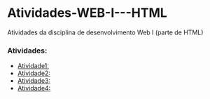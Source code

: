 # Atividades-WEB-I---HTML
Atividades da disciplina de desenvolvimento Web I (parte de HTML)
### Atividades:
- [Atividade1:](atividade1.html)
- [Atividade2:](atividade2.html)
- [Atividade3:](atividade3.html)
- [Atividade4:](atividade4.html)
  
